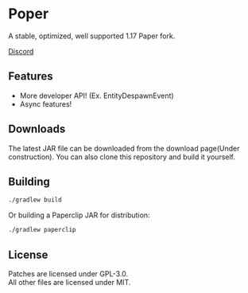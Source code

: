 <!-- Variables -->
[discord]: https://discord.gg/n7BExB4Dk6

# Poper
A stable, optimized, well supported 1.17 Paper fork.

[Discord][discord]

## Features

- More developer API! (Ex. EntityDespawnEvent)
- Async features!

## Downloads
The latest JAR file can be downloaded from the download page(Under construction). You can also clone this repository and build it yourself.

## Building

```bash
./gradlew build
```

Or building a Paperclip JAR for distribution:

```bash
./gradlew paperclip
```

## License
Patches are licensed under GPL-3.0.  
All other files are licensed under MIT.
